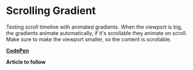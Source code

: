 # Scrolling Gradient

Testing scroll timeline with animated gradients. When the viewport is big, the gradients animate automatically, if it's scrollable they animate on scroll.
Make sure to make the viewport smaller, so the content is scrollable.

**[CodePen](https://codepen.io/Kageetai/pen/dyEVZPv)**

**Article to follow**
